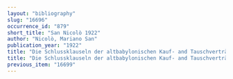 ```yaml
---
layout: "bibliography"
slug: "16696"
occurrence_id: "879"
short_title: "San Nicolò 1922"
author: "Nicolò, Mariano San"
publication_year: "1922"
title: "Die Schlussklauseln der altbabylonischen Kauf- and Tauschverträge. Ein Beitrag zur Geschichte des Barkaufes, Münchener Beiträge zur Papyrusforschung and antiken Rechtsgeschichte 4 (München)"
title: "Die Schlussklauseln der altbabylonischen Kauf- and Tauschverträge. Ein Beitrag zur Geschichte des Barkaufes, Münchener Beiträge zur Papyrusforschung and antiken Rechtsgeschichte 4 (München)"
previous_item: "16699"
---
```

